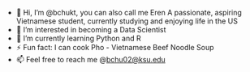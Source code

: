 - 👋 Hi, I’m @bchukt, you can also call me Eren
A passionate, aspiring Vietnamese student, currently studying and enjoying life in the US
- 👀 I’m interested in becoming a Data Scientist 
- 🌱 I’m currently learning Python and R
- ⚡ Fun fact: I can cook Pho - Vietnamese Beef Noodle Soup
- 📫 Feel free to reach me @bchu02@ksu.edu

<!---
bchukt/bchukt is a ✨ special ✨ repository because its `README.md` (this file) appears on your GitHub profile.
You can click the Preview link to take a look at your changes.
--->
